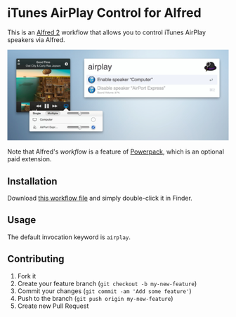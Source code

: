 # iTunes AirPlay Control for Alfred

This is an [Alfred 2](http://www.alfredapp.com/) workflow that allows you to control iTunes AirPlay speakers via Alfred.

![Screenshot](screenshot.jpg)

Note that Alfred's _workflow_ is a feature of [Powerpack](http://www.alfredapp.com/powerpack/), which is an optional paid extension.

## Installation

Download [this workflow file](https://github.com/yujinakayama/alfred-itunes-airplay/releases/download/v0.0.2/iTunes.AirPlay.Control.alfredworkflow) and simply double-click it in Finder.

## Usage

The default invocation keyword is `airplay`.

## Contributing

1. Fork it
2. Create your feature branch (`git checkout -b my-new-feature`)
3. Commit your changes (`git commit -am 'Add some feature'`)
4. Push to the branch (`git push origin my-new-feature`)
5. Create new Pull Request
